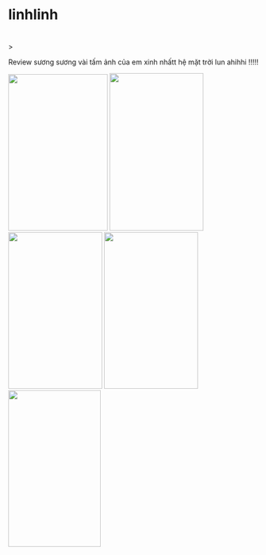 # linhlinh
 
<!doctype html>
<html>
<head>
<meta charset="utf-8">
<title>Untitled Document
<style>
	#1{
		background:red;
		color:black;
	}
	#2{
		background-color:blue;
		padding-left: 400px;
	}
	#5{
		margin-left: 10px;
	}
</style>
	
</title>
</head>

<body>
	<h1 id="1"><style type="background:red;
		color:black;">Hello bé Meow (linh linh) của bé Zim(Xuân Lộc) nha !!</style>     </h1>
	<p id="2">
	 <style type="background-color:blue;
		padding-left: 400px;">Hihi thông cảm tui mới học được html vs css nên làm dc mỗi vậy thui nhaa !!<br>
		Hmmmm..... chả bt nói gì nhỉ ..............<br>
		Thôi thì d?u tiên bé Zim chỉ muốnn nói với bé Meow là <strong>I Love You <3 </strong><br></style>>
		
</p>
<p id="3">
	   Review sương sương vài tấm ảnh của em xinh nhấtt hệ mặt trời lun ahihhi !!!!!
	</p>
<img id="4" src="https://scontent-hkg3-2.xx.fbcdn.net/v/t1.15752-9/90359213_2597134013838664_8025036063456100352_n.png?_nc_cat=109&_nc_sid=b96e70&_nc_ohc=bG0Hy5QzmXkAX_WKVh4&_nc_ht=scontent-hkg3-2.xx&oh=34939d9cee18667756a17916a9f48c01&oe=5E9DFF87" width="200" height="315" alt="" />
<img id="5" src="huhu.jpg"width="189" height="317" alt=""/>
	<img id="5" src="718f393fbebd46e31fac.jpg"width="189" height="315" alt=""/>
	<img id="5" src="6dbb5a95ab1c53420a0d.jpg"width="189" height="315" alt=""/>
	<img src="1baef1e575438d1dd452.jpg" alt="" width="186"="200" height="315" id="5"/>
<p id="doanvan2">&nbsp;</p>
</body>
</html>

